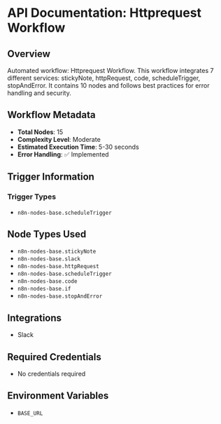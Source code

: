 # API Documentation: Httprequest Workflow

## Overview
Automated workflow: Httprequest Workflow. This workflow integrates 7 different services: stickyNote, httpRequest, code, scheduleTrigger, stopAndError. It contains 10 nodes and follows best practices for error handling and security.

## Workflow Metadata
- **Total Nodes**: 15
- **Complexity Level**: Moderate
- **Estimated Execution Time**: 5-30 seconds
- **Error Handling**: ✅ Implemented

## Trigger Information
### Trigger Types
- `n8n-nodes-base.scheduleTrigger`

## Node Types Used
- `n8n-nodes-base.stickyNote`
- `n8n-nodes-base.slack`
- `n8n-nodes-base.httpRequest`
- `n8n-nodes-base.scheduleTrigger`
- `n8n-nodes-base.code`
- `n8n-nodes-base.if`
- `n8n-nodes-base.stopAndError`

## Integrations
- Slack

## Required Credentials
- No credentials required

## Environment Variables
- `BASE_URL`
